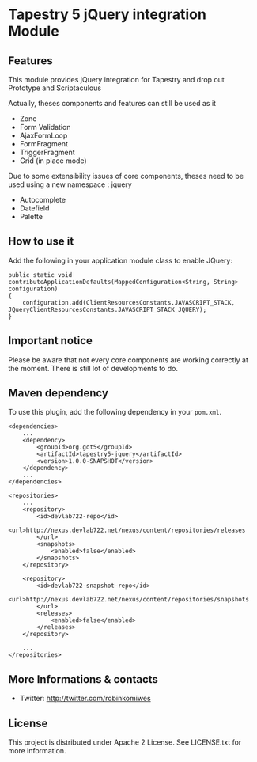 # Tapestry 5 jQuery integration Module


## Features

This module provides jQuery integration for Tapestry and drop out Prototype and Scriptaculous

Actually, theses components and features can still be used as it

- Zone
- Form Validation
- AjaxFormLoop
- FormFragment
- TriggerFragment
- Grid (in place mode)

Due to some extensibility issues of core components, theses need to be used using a new namespace : jquery

- Autocomplete
- Datefield 
- Palette


## How to use it

Add the following in your application module class to enable JQuery:

    public static void contributeApplicationDefaults(MappedConfiguration<String, String> configuration)
    {
        configuration.add(ClientResourcesConstants.JAVASCRIPT_STACK, JQueryClientResourcesConstants.JAVASCRIPT_STACK_JQUERY);
    }


## Important notice

Please be aware that not every core components are working correctly at the moment. There is still lot of developments to do.
 

## Maven dependency

To use this plugin, add the following dependency in your `pom.xml`.

	<dependencies>
		...
		<dependency>
			<groupId>org.got5</groupId>
			<artifactId>tapestry5-jquery</artifactId>
			<version>1.0.0-SNAPSHOT</version>
		</dependency>
		...
	</dependencies>
	
	<repositories>
		...
		<repository>
			<id>devlab722-repo</id>
			<url>http://nexus.devlab722.net/nexus/content/repositories/releases
			</url>
			<snapshots>
				<enabled>false</enabled>
			</snapshots>
		</repository>

		<repository>
			<id>devlab722-snapshot-repo</id>
			<url>http://nexus.devlab722.net/nexus/content/repositories/snapshots
			</url>
			<releases>
				<enabled>false</enabled>
			</releases>
		</repository>
		
		...
	</repositories>

## More Informations & contacts

* Twitter: http://twitter.com/robinkomiwes


## License

This project is distributed under Apache 2 License. See LICENSE.txt for more information.
